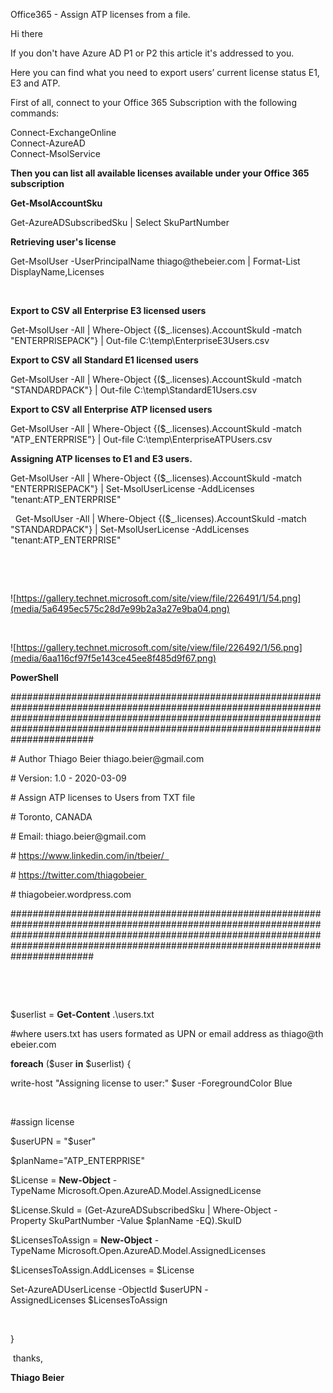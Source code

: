 Office365 - Assign ATP licenses from a file.

Hi there

If you don't have Azure AD P1 or P2 this article it's addressed to you.

Here you can find what you need to export users’ current license status E1, E3
and ATP.

First of all, connect to your Office 365 Subscription with the following
commands:

Connect-ExchangeOnline  
Connect-AzureAD  
Connect-MsolService

**Then you can list all available licenses available under your Office 365
subscription**

**Get-MsolAccountSku**  
  
Get-AzureADSubscribedSku \| Select SkuPartNumber

**Retrieving user's license**

Get-MsolUser -UserPrincipalName thiago\@thebeier.com \| Format-List
DisplayName,Licenses

 

**Export to CSV all Enterprise E3 licensed users**

Get-MsolUser -All \| Where-Object {(\$_.licenses).AccountSkuId -match
"ENTERPRISEPACK"} \| Out-file C:\\temp\\EnterpriseE3Users.csv

**Export to CSV all Standard E1 licensed users**

Get-MsolUser -All \| Where-Object {(\$_.licenses).AccountSkuId -match
"STANDARDPACK"} \| Out-file C:\\temp\\StandardE1Users.csv

**Export to CSV all Enterprise ATP licensed users**

Get-MsolUser -All \| Where-Object {(\$_.licenses).AccountSkuId -match
"ATP_ENTERPRISE"} \| Out-file C:\\temp\\EnterpriseATPUsers.csv

**Assigning ATP licenses to E1 and E3 users.**

Get-MsolUser -All \| Where-Object {(\$_.licenses).AccountSkuId -match
"ENTERPRISEPACK"} \| Set-MsolUserLicense -AddLicenses "tenant:ATP_ENTERPRISE" 

  Get-MsolUser -All \| Where-Object {(\$_.licenses).AccountSkuId -match
"STANDARDPACK"} \| Set-MsolUserLicense -AddLicenses "tenant:ATP_ENTERPRISE" 

 

 

![https://gallery.technet.microsoft.com/site/view/file/226491/1/54.png](media/5a6495ec575c28d7e99b2a3a27e9ba04.png)

 

![https://gallery.technet.microsoft.com/site/view/file/226492/1/56.png](media/6aa116cf97f5e143ce45ee8f485d9f67.png)

**PowerShell**

\#\#\#\#\#\#\#\#\#\#\#\#\#\#\#\#\#\#\#\#\#\#\#\#\#\#\#\#\#\#\#\#\#\#\#\#\#\#\#\#\#\#\#\#\#\#\#\#\#\#\#\#\#\#\#\#\#\#\#\#\#\#\#\#\#\#\#\#\#\#\#\#\#\#\#\#\#\#\#\#\#\#\#\#\#\#\#\#\#\#\#\#\#\#\#\#\#\#\#\#\#\#\#\#\#\#\#\#\#\#\#\#\#\#\#\#\#\#\#\#\#\#\#\#\#\#\#\#\#\#\#\#\#\#\#\#\#\#\#\#\#\#\#\#\#\#\#\#\#\#\#\#\#\#\#\#\#\#\#\#\#\#\#\#\#\#\#\#\#\#\#\#\#\#\#\#\#\#\#\#\#\#\#\#\#\#\#\#\#\#\#\#\#\#\#\#\#\#\#\#\#\#\#\#\#\#\#\#\#\#\#\#\#\#\#\#\#\#\#\#\#\#\#\#\#\#\#\#\#\#\#\#\#\#\#\#\#\#\# 

\# Author Thiago Beier thiago.beier\@gmail.com    

\# Version: 1.0 - 2020-03-09   

\# Assign ATP licenses to Users from TXT file 

\# Toronto, CANADA    

\# Email: thiago.beier\@gmail.com  

\# https://www.linkedin.com/in/tbeier/  

\# https://twitter.com/thiagobeier 

\# thiagobeier.wordpress.com 

\#\#\#\#\#\#\#\#\#\#\#\#\#\#\#\#\#\#\#\#\#\#\#\#\#\#\#\#\#\#\#\#\#\#\#\#\#\#\#\#\#\#\#\#\#\#\#\#\#\#\#\#\#\#\#\#\#\#\#\#\#\#\#\#\#\#\#\#\#\#\#\#\#\#\#\#\#\#\#\#\#\#\#\#\#\#\#\#\#\#\#\#\#\#\#\#\#\#\#\#\#\#\#\#\#\#\#\#\#\#\#\#\#\#\#\#\#\#\#\#\#\#\#\#\#\#\#\#\#\#\#\#\#\#\#\#\#\#\#\#\#\#\#\#\#\#\#\#\#\#\#\#\#\#\#\#\#\#\#\#\#\#\#\#\#\#\#\#\#\#\#\#\#\#\#\#\#\#\#\#\#\#\#\#\#\#\#\#\#\#\#\#\#\#\#\#\#\#\#\#\#\#\#\#\#\#\#\#\#\#\#\#\#\#\#\#\#\#\#\#\#\#\#\#\#\#\#\#\#\#\#\#\#\#\#\#\#\#\#   

 

 

\$userlist = **Get-Content** .\\users.txt 

\#where users.txt has users formated as UPN or email address as thiago\@thebeier.com  

**foreach** (\$user **in** \$userlist) { 

write-host "Assigning license to user:" \$user -ForegroundColor Blue 

 

\#assign license 

\$userUPN = "\$user" 

\$planName="ATP_ENTERPRISE" 

\$License = **New-Object** -TypeName Microsoft.Open.AzureAD.Model.AssignedLicense 

\$License.SkuId = (Get-AzureADSubscribedSku \| Where-Object -Property SkuPartNumber -Value \$planName -EQ).SkuID 

\$LicensesToAssign = **New-Object** -TypeName Microsoft.Open.AzureAD.Model.AssignedLicenses 

\$LicensesToAssign.AddLicenses = \$License 

Set-AzureADUserLicense -ObjectId \$userUPN -AssignedLicenses \$LicensesToAssign 

 

}

 thanks,

**Thiago Beier**
